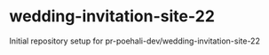 # wedding-invitation-site-22

Initial repository setup for pr-poehali-dev/wedding-invitation-site-22